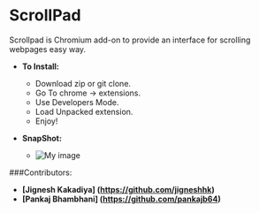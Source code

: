 ScrollPad
=========

Scrollpad is Chromium add-on to provide an interface for scrolling webpages easy way.

* **To Install:**
  - Download zip or git clone.
  - Go To chrome -> extensions.
  - Use Developers Mode.
  - Load Unpacked extension.
  - Enjoy!

* **SnapShot:**
  - ![My image](https://raw.github.com/jigneshhk/ScrollPad/master/assets/images/scrollpad.png)

###Contributors:

 - **[Jignesh Kakadiya] (https://github.com/jigneshhk)**
 - **[Pankaj Bhambhani] (https://github.com/pankajb64)**
